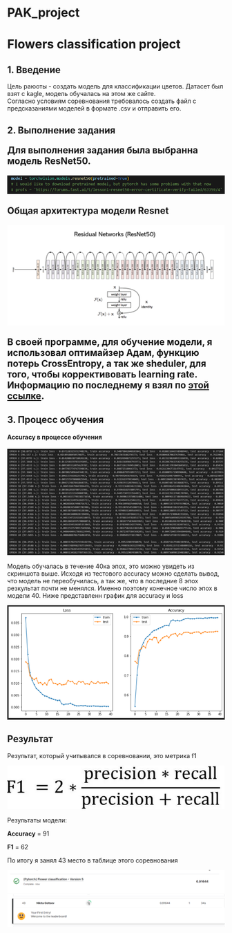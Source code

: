 # PAK_project
<h1>Flowers classification project</h1>
<h2>1. Введение</h2>
<p>Цель раюоты - создать модель для классификации цветов. Датасет был взят с kagle, модель обучалась на этом же сайте.<br>
Согласно условиям соревнования требовалось создать файл с предсказаниями моделей в формате .csv и отправить его.<br></p>
<h2>2. Выполнение задания</2>
<p>Для выполнения задания была выбранна модель ResNet50.</p>
<img src="./model.png">
<p>Общая архитектура модели Resnet</p>
<img src="./arhitec.png">
<p>В своей программе, для обучение модели, я использовал оптимайзер Адам, функцию потерь CrossEntropy, а так же sheduler, для того, чтобы коррективовать learning rate. Информацию по последнему я взял по <a href="https://neptune.ai/blog/how-to-choose-a-learning-rate-scheduler">этой ссылке</a>.</p>
<h2>3. Процесс обучения</h2>
<h4>Accuracy в процессе обучения</h4>
<img src="training.png">
<p>Модель обучалась в течение 40ка эпох, это можно увидеть из скриншота выше. Исходя из тестового accuracy можно сделать вывод, что модель не переобучилась, а так же, что в последние 8 эпох резкультат почти не менялся. Именно поэтому конечное число эпох в модели 40. Ниже представленн график для accuracy и loss</p>
<img src="acc_graoh.png">
<h2>Результат</h2>
<p>Результат, который учитывался в соревновании, это метрика f1</p>
<img src ="f1.png">
<p>Результаты модели:</p>
<p><b>Accuracy</b> = 91</p>
<p><b>F1</b> = 62</p>
<p>По итогу я занял 43 место в таблице этого соревнования</p>
<img src="result_by_kag.png">
<img src="table_place.png">
